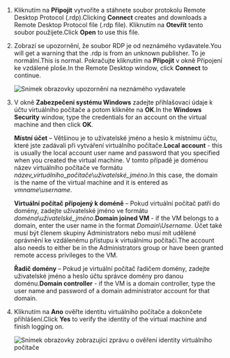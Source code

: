 1. <span data-ttu-id="1db1d-101">Kliknutím na **Připojit** vytvoříte a stáhnete soubor protokolu Remote Desktop Protocol (.rdp).</span><span class="sxs-lookup"><span data-stu-id="1db1d-101">Clicking **Connect** creates and downloads a Remote Desktop Protocol file (.rdp file).</span></span> <span data-ttu-id="1db1d-102">Kliknutím na **Otevřít** tento soubor použijete.</span><span class="sxs-lookup"><span data-stu-id="1db1d-102">Click **Open** to use this file.</span></span>
2. <span data-ttu-id="1db1d-103">Zobrazí se upozornění, že soubor RDP je od neznámého vydavatele.</span><span class="sxs-lookup"><span data-stu-id="1db1d-103">You will get a warning that the .rdp is from an unknown publisher.</span></span> <span data-ttu-id="1db1d-104">To je normální.</span><span class="sxs-lookup"><span data-stu-id="1db1d-104">This is normal.</span></span> <span data-ttu-id="1db1d-105">Pokračujte kliknutím na **Připojit** v okně Připojení ke vzdálené ploše.</span><span class="sxs-lookup"><span data-stu-id="1db1d-105">In the Remote Desktop window, click **Connect** to continue.</span></span>
   
    ![Snímek obrazovky upozornění na neznámého vydavatele](./media/virtual-machines-log-on-win-server/rdp-warn.png)
3. <span data-ttu-id="1db1d-107">V okně **Zabezpečení systému Windows** zadejte přihlašovací údaje k účtu virtuálního počítače a potom klikněte na **OK**.</span><span class="sxs-lookup"><span data-stu-id="1db1d-107">In the **Windows Security** window, type the credentials for an account on the virtual machine and then click **OK**.</span></span>
   
     <span data-ttu-id="1db1d-108">**Místní účet** – Většinou je to uživatelské jméno a heslo k místnímu účtu, které jste zadávali při vytváření virtuálního počítače.</span><span class="sxs-lookup"><span data-stu-id="1db1d-108">**Local account** - this is usually the local account user name and password that you specified when you created the virtual machine.</span></span> <span data-ttu-id="1db1d-109">V tomto případě je doménou název virtuálního počítače ve formátu *název_virtuálního_počítače*&#92;*uživatelské_jméno*.</span><span class="sxs-lookup"><span data-stu-id="1db1d-109">In this case, the domain is the name of the virtual machine and it is entered as *vmname*&#92;*username*.</span></span>  
   
    <span data-ttu-id="1db1d-110">**Virtuální počítač připojený k doméně** – Pokud virtuální počítač patří do domény, zadejte uživatelské jméno ve formátu *doména*&#92;*uživatelské_jméno*.</span><span class="sxs-lookup"><span data-stu-id="1db1d-110">**Domain joined VM** - if the VM belongs to a domain, enter the user name in the format *Domain*&#92;*Username*.</span></span> <span data-ttu-id="1db1d-111">Účet také musí být členem skupiny Administrators nebo musí mít udělené oprávnění ke vzdálenému přístupu k virtuálnímu počítači.</span><span class="sxs-lookup"><span data-stu-id="1db1d-111">The account also needs to either be in the Administrators group or have been granted remote access privileges to the VM.</span></span>
   
    <span data-ttu-id="1db1d-112">**Řadič domény** – Pokud je virtuální počítač řadičem domény, zadejte uživatelské jméno a heslo účtu správce domény pro danou doménu.</span><span class="sxs-lookup"><span data-stu-id="1db1d-112">**Domain controller** - if the VM is a domain controller, type the user name and password of a domain administrator account for that domain.</span></span>
4. <span data-ttu-id="1db1d-113">Kliknutím na **Ano** ověřte identitu virtuálního počítače a dokončete přihlášení.</span><span class="sxs-lookup"><span data-stu-id="1db1d-113">Click **Yes** to verify the identity of the virtual machine and finish logging on.</span></span>
   
   ![Snímek obrazovky zobrazující zprávu o ověření identity virtuálního počítače](./media/virtual-machines-log-on-win-server/cert-warning.png)

